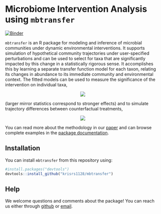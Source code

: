 
# Microbiome Intervention Analysis using `mbtransfer`

<!-- badges: start -->

[![Binder](https://mybinder.org/badge_logo.svg)](https://mybinder.org/v2/gh/krisrs1128/mbtransfer_demo/HEAD?urlpath=rstudio)
<!-- badges: end -->

`mbtransfer` is an R package for modeling and inference of microbial
communities under dynamic environmental interventions. It supports
simulation of hypothetical community trajectories under user-specified
perturbations and can be used to select for taxa that are significantly
impacted by this change in a statistically rigorous sense. It
accomplishes this by learning a separate transfer function model for
each taxon, relating its changes in abundance to its immediate community
and environmental context. The fitted models can be used to measure the
significance of the intervention on individual taxa,

<center>
<img src="https://krisrs1128.github.io/mbtransfer/articles/diet_files/figure-html/unnamed-chunk-14-1.png"/>
</center>

(larger mirror statistics correspond to stronger effects) and to
simulate trajectory differences between counterfactual treatments,

<center>
<img src="https://krisrs1128.github.io/mbtransfer/articles/diet_files/figure-html/unnamed-chunk-18-1.png"/>
</center>

You can read more about the methodology in our 
[paper](https://journals.plos.org/ploscompbiol/article?id=10.1371/journal.pcbi.1012196)
and can browse complete examples in the 
[package documentation](https://krisrs1128.github.io/mbtransfer).

## Installation

You can install `mbtransfer` from this repository using:

``` r
#install.packages("devtools")
devtools::install_github("krisrs1128/mbtransfer")
```

## Help

We welcome questions and comments about the package! You can reach us
either through [github](https://github.com/krisrs1128/mbtransfer/issues)
or [email](https://krisrs1128.github.io/LSLab/_includes/contact).
